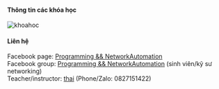 #### Thông tin các khóa học
![khoahoc](https://scontent.fhan14-2.fna.fbcdn.net/v/t1.6435-9/182308434_1225929677865413_6160627026558284598_n.jpg?_nc_cat=104&ccb=1-3&_nc_sid=825194&_nc_ohc=6QrEj21ilp4AX-S4VSJ&_nc_ht=scontent.fhan14-2.fna&oh=40e19db218e37d43810c65438aa8ab83&oe=60DC7C04)                
          

#### Liên hệ
Facebook page: [Programming && NetworkAutomation](https://www.facebook.com/programmingna2001/)     
Facebook group: [Programming && NetworkAutomation](https://www.facebook.com/groups/programmingna2001/) (sinh viên/kỹ sư networking)              
Teacher/instructor: [thai](https://www.facebook.com/thaiquocvo2001) (Phone/Zalo: 0827151422)                                      
